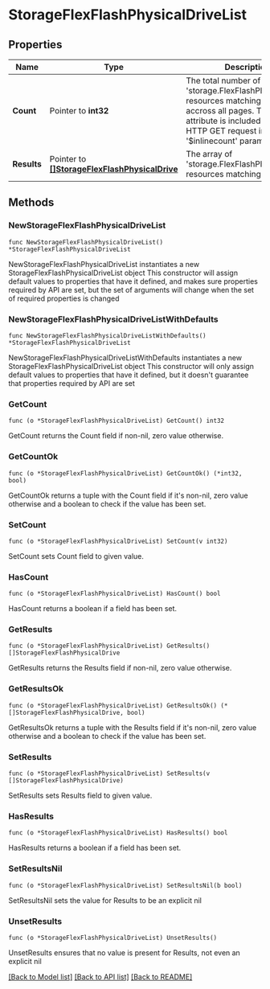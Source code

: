 # StorageFlexFlashPhysicalDriveList

## Properties

Name | Type | Description | Notes
------------ | ------------- | ------------- | -------------
**Count** | Pointer to **int32** | The total number of &#39;storage.FlexFlashPhysicalDrive&#39; resources matching the request, accross all pages. The &#39;Count&#39; attribute is included when the HTTP GET request includes the &#39;$inlinecount&#39; parameter. | [optional] 
**Results** | Pointer to [**[]StorageFlexFlashPhysicalDrive**](StorageFlexFlashPhysicalDrive.md) | The array of &#39;storage.FlexFlashPhysicalDrive&#39; resources matching the request. | [optional] 

## Methods

### NewStorageFlexFlashPhysicalDriveList

`func NewStorageFlexFlashPhysicalDriveList() *StorageFlexFlashPhysicalDriveList`

NewStorageFlexFlashPhysicalDriveList instantiates a new StorageFlexFlashPhysicalDriveList object
This constructor will assign default values to properties that have it defined,
and makes sure properties required by API are set, but the set of arguments
will change when the set of required properties is changed

### NewStorageFlexFlashPhysicalDriveListWithDefaults

`func NewStorageFlexFlashPhysicalDriveListWithDefaults() *StorageFlexFlashPhysicalDriveList`

NewStorageFlexFlashPhysicalDriveListWithDefaults instantiates a new StorageFlexFlashPhysicalDriveList object
This constructor will only assign default values to properties that have it defined,
but it doesn't guarantee that properties required by API are set

### GetCount

`func (o *StorageFlexFlashPhysicalDriveList) GetCount() int32`

GetCount returns the Count field if non-nil, zero value otherwise.

### GetCountOk

`func (o *StorageFlexFlashPhysicalDriveList) GetCountOk() (*int32, bool)`

GetCountOk returns a tuple with the Count field if it's non-nil, zero value otherwise
and a boolean to check if the value has been set.

### SetCount

`func (o *StorageFlexFlashPhysicalDriveList) SetCount(v int32)`

SetCount sets Count field to given value.

### HasCount

`func (o *StorageFlexFlashPhysicalDriveList) HasCount() bool`

HasCount returns a boolean if a field has been set.

### GetResults

`func (o *StorageFlexFlashPhysicalDriveList) GetResults() []StorageFlexFlashPhysicalDrive`

GetResults returns the Results field if non-nil, zero value otherwise.

### GetResultsOk

`func (o *StorageFlexFlashPhysicalDriveList) GetResultsOk() (*[]StorageFlexFlashPhysicalDrive, bool)`

GetResultsOk returns a tuple with the Results field if it's non-nil, zero value otherwise
and a boolean to check if the value has been set.

### SetResults

`func (o *StorageFlexFlashPhysicalDriveList) SetResults(v []StorageFlexFlashPhysicalDrive)`

SetResults sets Results field to given value.

### HasResults

`func (o *StorageFlexFlashPhysicalDriveList) HasResults() bool`

HasResults returns a boolean if a field has been set.

### SetResultsNil

`func (o *StorageFlexFlashPhysicalDriveList) SetResultsNil(b bool)`

 SetResultsNil sets the value for Results to be an explicit nil

### UnsetResults
`func (o *StorageFlexFlashPhysicalDriveList) UnsetResults()`

UnsetResults ensures that no value is present for Results, not even an explicit nil

[[Back to Model list]](../README.md#documentation-for-models) [[Back to API list]](../README.md#documentation-for-api-endpoints) [[Back to README]](../README.md)


